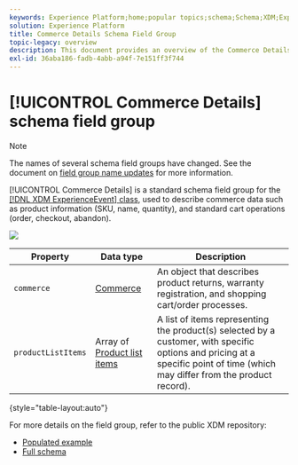 ```yaml
---
keywords: Experience Platform;home;popular topics;schema;Schema;XDM;ExperienceEvent;fields;schemas;Schemas;Schema design;field group;field group;
solution: Experience Platform
title: Commerce Details Schema Field Group
topic-legacy: overview
description: This document provides an overview of the Commerce Details schema field group.
exl-id: 36aba186-fadb-4abb-a94f-7e151ff3f744
---
```

# [!UICONTROL Commerce Details] schema field group

>[!NOTE]
>
>The names of several schema field groups have changed. See the document on [field group name updates](../name-updates.md) for more information.

[!UICONTROL Commerce Details] is a standard schema field group for the [[!DNL XDM ExperienceEvent] class](../../classes/experienceevent.md), used to describe commerce data such as product information (SKU, name, quantity), and standard cart operations (order, checkout, abandon).

![](../../images/field-groups/commerce-details.png)

| Property | Data type | Description |
| --- | --- | --- |
| `commerce` | [Commerce](../../data-types/commerce.md)  | An object that describes product returns, warranty registration, and shopping cart/order processes. |
| `productListItems` | Array of [Product list items](../../data-types/product-list-item.md)  | A list of items representing the product(s) selected by a customer, with specific options and pricing at a specific point of time (which may differ from the product record). |

{style="table-layout:auto"}

For more details on the field group, refer to the public XDM repository:

* [Populated example](https://github.com/adobe/xdm/blob/master/components/fieldgroups/experience-event/experienceevent-commerce.example.1.json)
* [Full schema](https://github.com/adobe/xdm/blob/master/components/fieldgroups/experience-event/experienceevent-commerce.schema.json)
